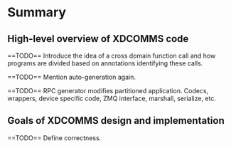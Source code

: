 # Summary

## High-level overview of XDCOMMS code

==TODO== Introduce the idea of a cross domain function call and how programs are divided based on annotations identifying these calls.

==TODO== Mention auto-generation again.

==TODO== RPC generator modifies partitioned application. Codecs, wrappers, device specific code, ZMQ interface, marshall, serialize, etc.

## Goals of XDCOMMS design and implementation

==TODO== Define correctness.